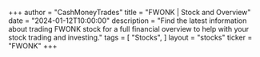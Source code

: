 +++
author = "CashMoneyTrades"
title = "FWONK | Stock and Overview"
date = "2024-01-12T10:00:00"
description = "Find the latest information about trading FWONK stock for a full financial overview to help with your stock trading and investing."
tags = [
"Stocks",
]
layout = "stocks"
ticker = "FWONK"
+++
        


    
        